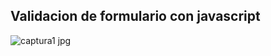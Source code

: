 ## Validacion de formulario con javascript
![captura1 jpg](https://user-images.githubusercontent.com/21319653/47606583-abf06300-d9eb-11e8-8b35-0e0e84990c86.jpg)
